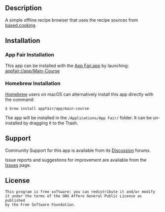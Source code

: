 
## Description

A simple offline recipe browser that uses the recipe sources from
[based.cooking](https://github.com/LukeSmithxyz/based.cooking).

## Installation

### App Fair Installation

This app can be installed with the [App Fair.app](https://www.appfair.net)
by launching: [appfair://app/Main-Course](appfair://app/Main-Course)

### Homebrew Installation

[Homebrew](https://brew.sh/) users on macOS can alternatively
install this app directly with the command:

```shell
$ brew install appfair/app/main-course
```

The app will be installed in the `/Applications/App Fair/` folder.
It can be un-installed by dragging it to the Trash.

## Support

Community Support for this app is available from its
[Discussion](../../discussions) forums.

Issue reports and suggestions for improvement are available from the
[Issues](../../issues) page.

## License

    This program is free software: you can redistribute it and/or modify
    it under the terms of the GNU Affero General Public License as published
    by the Free Software Foundation.

